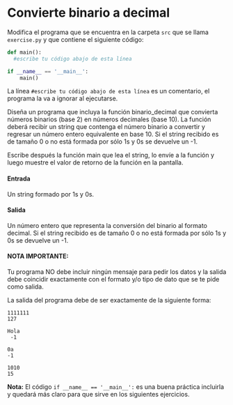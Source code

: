 # Convierte binario a decimal

Modifica el programa que se encuentra en la carpeta `src` que se llama `exercise.py` y que contiene el siguiente código:

```python
def main():
  #escribe tu código abajo de esta línea

if __name__ == '__main__':
    main()
```

La línea `#escribe tu código abajo de esta línea` es un comentario, el programa la va a ignorar al ejecutarse.

Diseña un programa que incluya la función binario_decimal que convierta números binarios (base 2)
en números decimales (base 10).
La función deberá recibir un string que contenga el número binario a convertir y
regresar un número entero equivalente en base 10.
Si el string recibido es de tamaño 0 o no está formada por sólo 1s y 0s se devuelve un -1.

Escribe después la función main que lea el string,
lo envíe a la función y luego muestre el valor de retorno de la función en la pantalla.

#### Entrada
Un string formado por 1s y 0s.

#### Salida
Un número entero que representa la conversión del binario al formato decimal.
Si el string recibido es de tamaño 0 o no está formada por sólo 1s y 0s se devuelve un -1.

#### NOTA IMPORTANTE:
Tu programa NO debe incluir ningún mensaje para pedir los datos y la salida debe coincidir exactamente
con el formato y/o tipo de dato que se te pide como salida.

La salida del programa debe de ser exactamente de la siguiente forma:

```
1111111
127

Hola
 -1

0a
-1

1010
15

```

**Nota:** El código `if __name__ == '__main__':` es una buena práctica incluirla y quedará más claro para que sirve en los siguientes ejercicios.
